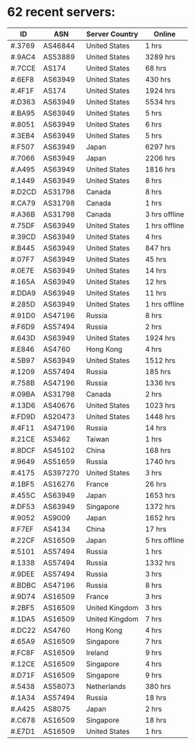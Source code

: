 # 62 recent servers:

| ID | ASN | Server Country | Online |
| ------ | ------ | ------ | ------ |
| #.3769 | AS46844 | United States | 1 hrs |
| #.9AC4 | AS53889 | United States | 3289 hrs |
| #.7CCE | AS174 | United States | 68 hrs |
| #.6EF8 | AS63949 | United States | 430 hrs |
| #.4F1F | AS174 | United States | 1924 hrs |
| #.D363 | AS63949 | United States | 5534 hrs |
| #.BA95 | AS63949 | United States | 5 hrs |
| #.8051 | AS63949 | United States | 6 hrs |
| #.3EB4 | AS63949 | United States | 5 hrs |
| #.F507 | AS63949 | Japan | 6297 hrs |
| #.7066 | AS63949 | Japan | 2206 hrs |
| #.A495 | AS63949 | United States | 1816 hrs |
| #.1449 | AS63949 | United States | 8 hrs |
| #.D2CD | AS31798 | Canada | 8 hrs |
| #.CA79 | AS31798 | Canada | 1 hrs |
| #.A36B | AS31798 | Canada | 3 hrs offline |
| #.75DF | AS63949 | United States | 1 hrs offline |
| #.39CD | AS63949 | United States | 4 hrs |
| #.B445 | AS63949 | United States | 847 hrs |
| #.07F7 | AS63949 | United States | 45 hrs |
| #.0E7E | AS63949 | United States | 14 hrs |
| #.165A | AS63949 | United States | 12 hrs |
| #.DDA9 | AS63949 | United States | 11 hrs |
| #.285D | AS63949 | United States | 1 hrs offline |
| #.91D0 | AS47196 | Russia | 8 hrs |
| #.F6D9 | AS57494 | Russia | 2 hrs |
| #.643D | AS63949 | United States | 1924 hrs |
| #.E846 | AS4760 | Hong Kong | 4 hrs |
| #.5B97 | AS63949 | United States | 1512 hrs |
| #.1209 | AS57494 | Russia | 185 hrs |
| #.758B | AS47196 | Russia | 1336 hrs |
| #.09BA | AS31798 | Canada | 2 hrs |
| #.13D6 | AS40676 | United States | 1023 hrs |
| #.FD9D | AS20473 | United States | 1448 hrs |
| #.4F11 | AS47196 | Russia | 14 hrs |
| #.21CE | AS3462 | Taiwan | 1 hrs |
| #.8DCF | AS45102 | China | 168 hrs |
| #.9649 | AS51659 | Russia | 1740 hrs |
| #.4175 | AS397270 | United States | 3 hrs |
| #.1BF5 | AS16276 | France | 26 hrs |
| #.455C | AS63949 | Japan | 1653 hrs |
| #.DF53 | AS63949 | Singapore | 1372 hrs |
| #.9052 | AS9009 | Japan | 1652 hrs |
| #.F7EF | AS4134 | China | 17 hrs |
| #.22CF | AS16509 | Japan | 5 hrs offline |
| #.5101 | AS57494 | Russia | 1 hrs |
| #.1338 | AS57494 | Russia | 1332 hrs |
| #.9DEE | AS57494 | Russia | 3 hrs |
| #.BDBC | AS47196 | Russia | 8 hrs |
| #.9D74 | AS16509 | France | 3 hrs |
| #.2BF5 | AS16509 | United Kingdom | 3 hrs |
| #.1DA5 | AS16509 | United Kingdom | 7 hrs |
| #.DC22 | AS4760 | Hong Kong | 4 hrs |
| #.65A9 | AS16509 | Singapore | 7 hrs |
| #.FC8F | AS16509 | Ireland | 9 hrs |
| #.12CE | AS16509 | Singapore | 4 hrs |
| #.D71F | AS16509 | Singapore | 9 hrs |
| #.5438 | AS58073 | Netherlands | 380 hrs |
| #.1A34 | AS57494 | Russia | 18 hrs |
| #.A425 | AS8075 | Japan | 2 hrs |
| #.C678 | AS16509 | Singapore | 18 hrs |
| #.E7D1 | AS16509 | United States | 1 hrs |


